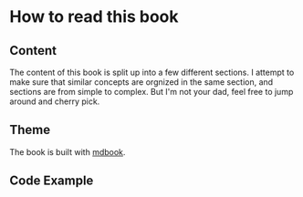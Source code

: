 # How to read this book

## Content

The content of this book is split up into a few different sections. I attempt to
make sure that similar concepts are orgnized in the same section, and sections
are from simple to complex. But I'm not your dad, feel free to jump around and
cherry pick.

## Theme
The book is built with [mdbook](https://github.com/rust-lang/mdBook).

## Code Example

